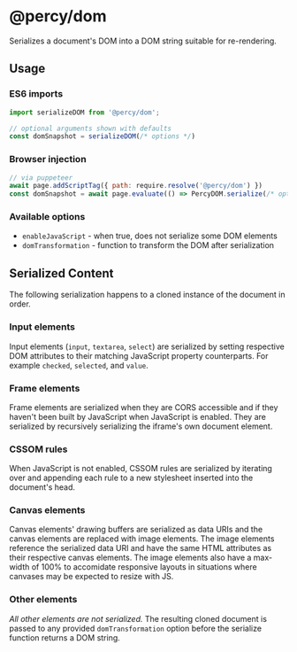 # @percy/dom

Serializes a document's DOM into a DOM string suitable for re-rendering.

## Usage

### ES6 imports

```js
import serializeDOM from '@percy/dom';

// optional arguments shown with defaults
const domSnapshot = serializeDOM(/* options */)
```

### Browser injection

```js
// via puppeteer
await page.addScriptTag({ path: require.resolve('@percy/dom') })
const domSnapshot = await page.evaluate(() => PercyDOM.serialize(/* options */))
```

### Available options

- `enableJavaScript` - when true, does not serialize some DOM elements
- `domTransformation` - function to transform the DOM after serialization

## Serialized Content

The following serialization happens to a cloned instance of the document in order.

### Input elements

Input elements (`input`, `textarea`, `select`) are serialized by setting respective DOM attributes
to their matching JavaScript property counterparts. For example `checked`, `selected`, and `value`.

### Frame elements

Frame elements are serialized when they are CORS accessible and if they haven't been built by
JavaScript when JavaScript is enabled. They are serialized by recursively serializing the iframe's
own document element.

### CSSOM rules

When JavaScript is not enabled, CSSOM rules are serialized by iterating over and appending each rule
to a new stylesheet inserted into the document's head.

### Canvas elements

Canvas elements' drawing buffers are serialized as data URIs and the canvas elements are replaced
with image elements. The image elements reference the serialized data URI and have the same HTML
attributes as their respective canvas elements. The image elements also have a max-width of 100% to
accomidate responsive layouts in situations where canvases may be expected to resize with JS.

### Other elements

_All other elements are not serialized._ The resulting cloned document is passed to any provided
`domTransformation` option before the serialize function returns a DOM string.
